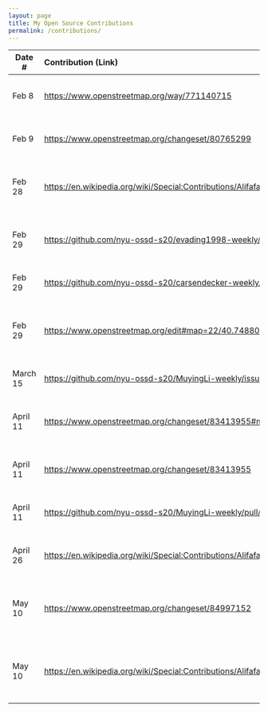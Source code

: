 ```yaml
---
layout: page
title: My Open Source Contributions
permalink: /contributions/
---
```


<!--
Type of the contribution should be "Wikipedia edit", "OpenStreet Map feature", "Documentation", "Course website", "Blog",
"Browse Add-on", etc.

The description should include a brief summary of what you did.

Replace the first row with your own contribution. 

-->



| Date #       | Contribution (Link)  | Type  | Description |
|---|:---|:---|:---|
| Feb 8   | https://www.openstreetmap.org/way/771140715    |     OpenStreetMap| I added a tag of a park in Queens and its address|
| Feb 9| https://www.openstreetmap.org/changeset/80765299 | OpenStreetMap    | I added a tag and location for a school in Queens     |
| Feb 28| https://en.wikipedia.org/wiki/Special:Contributions/Alifafaruk| Wikipidea    | I added details about the movie the page describes |
| Feb 29 | https://github.com/nyu-ossd-s20/evading1998-weekly/issues/3 | GitHub (evading-1989)    |  I opened an issue about wrong dates on his/her blog posts  |
| Feb 29 | https://github.com/nyu-ossd-s20/carsendecker-weekly/issues/1 | GitHub (carsendecker-weekly)    |  I opened an issue for a broken link  |
| Feb 29 | https://www.openstreetmap.org/edit#map=22/40.74880/-73.89241 | OpenStreetMap    |  Added a resturant near my parents house in Queens  |
| March 15 | https://github.com/nyu-ossd-s20/MuyingLi-weekly/issues/2 | GitHub (MuyingLi)    | Opened an issue about a wrong link |
| April 11  | https://www.openstreetmap.org/changeset/83413955#map=13/40.7353/-73.9471 | OpenStreetMap    | Added a resturant in my neighborhood in Queens|
| April 11  | https://www.openstreetmap.org/changeset/83413955 | OpenStreetMap    | The NYU residence hall NYU Laffayette |
| April 11  | https://github.com/nyu-ossd-s20/MuyingLi-weekly/pull/3 | Github- MuyingLi    | Created a pull request that fixes a broken link|
| April 26  | https://en.wikipedia.org/wiki/Special:Contributions/Alifafaruk| Wikipedia    | Added a new show an actress now stars in|
| May 10  |https://www.openstreetmap.org/changeset/84997152| OpenStreetMap    | Added a new resuturant in my neighborhood of Jackson Heigths|
| May 10  | https://en.wikipedia.org/wiki/Special:Contributions/Alifafaruk| Wikipedia    | Added to the plot of the book Rosaura a las Diez (Rosaura at 10 o'clock)|

